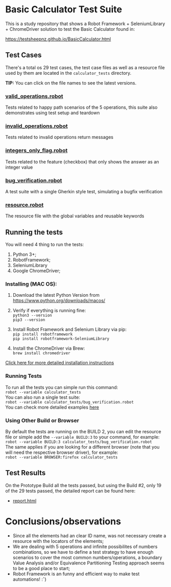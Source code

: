 
# Basic Calculator Test Suite
This is a study repository that shows a Robot Framework + SeleniumLibrary + ChromeDriver solution to test the Basic Calculator found in:

https://testsheepnz.github.io/BasicCalculator.html

## Test Cases
There's a total os 29 test cases, the test case files as well as a resource file used by them are located in the `calculator_tests` directory.
 
**TIP:** You can click on the file names to see the latest versions.

### [valid_operations.robot](https://github.com/sklarow/calculator_tests/blob/main/calculator_tests/valid_operations.robot)
Tests related to happy path scenarios of the 5 operations, this suite also demonstrates using test setup and teardown
### [invalid_operations.robot](https://github.com/sklarow/calculator_tests/blob/main/calculator_tests/bug_verification.robot)
Tests related to invalid operations return messages
### [integers_only_flag.robot](https://github.com/sklarow/calculator_tests/blob/main/calculator_tests/integers_only_flag.robot)
Tests related to the feature (checkbox) that only shows the answer as an integer value
### [bug_verification.robot](https://github.com/sklarow/calculator_tests/blob/main/calculator_tests/bug_verification.robot)
A test suite with a single Gherkin style test, simulating a bugfix verification
### [resource.robot](https://github.com/sklarow/calculator_tests/blob/main/calculator_tests/resource.robot)
The resource file with the global variables and reusable keywords

## Running the tests

You will need 4 thing to run the tests:

 1. Python 3+;
 2. RobotFramework;
 3. SeleniumLibrary
 4. Google ChromeDriver;
 
### Installing (MAC OS):
 
 1.	Download the latest Python Version from https://www.python.org/downloads/macos/
 2.	Verify if everything is running fine:\
`python3 --version`\
`pip3 --version`
  3. Install Robot Framework and Selenium Library via pip:\
  `pip install robotframework`\
  `pip install robotframework-SeleniumLibrary`
   
4. Install the ChromeDriver via Brew:\
`brew install chromedriver`

[Click here for more detailed installation instructions](https://robotframework.org/robotframework/latest/RobotFrameworkUserGuide.html#installation-instructions)
### Running Tests
To run all the tests you can simple run this command:\
`robot --variable calculator_tests`\
You can also run a single test suite:\
`robot --variable calculator_tests/bug_verification.robot`\
You can check more detailed examples [here](https://dev.to/juperala/how-to-run-robot-framework-test-from-command-line-5aa)

### Using Other Build or Browser
By default the tests are running on the BUILD 2, you can edit the resource file or simple add the `--variable BUILD:3` to your command, for example:\
`robot --variable BUILD:3 calculator_tests/bug_verification.robot`\
The same applies if you are looking for a different browser (note that you will need the respective browser driver), for example:\
`robot --variable BROWSER:firefox calculator_tests`


## Test Results
On the Prototype Build all the tests passed, but using the Build #2, only 19 of the 29 tests passed, the detailed report can be found here:
- [report.html](https://github.com/sklarow/calculator_tests/blob/main/report.html)

# Conclusions/observations
- Since all the elements had an clear ID name, was not necessary create a resource with the locators of the elements;
- We are dealing with 5 operations and infinite possibilites of numbers combinations, so we have to define a test strategy to have enough scenarios to cover the most common numbers/operations, a boundary Value Analysis and/or Equivalence Partitioning Testing approach seems to be a good place to start;
- Robot Framework is an funny and efficient way to make test automations! :ˆ)
